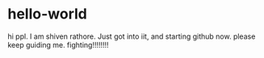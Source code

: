 # hello-world
hi ppl. I am shiven rathore. Just got into iit, and starting github now. please keep guiding me. fighting!!!!!!!!
